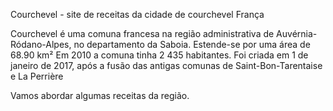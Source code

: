 Courchevel - site de receitas da cidade de courchevel França

Courchevel é uma comuna francesa na região administrativa de Auvérnia-Ródano-Alpes, no departamento da Saboia. Estende-se por uma área de 68.90 km²
Em 2010 a comuna tinha 2 435 habitantes. Foi criada em 1 de janeiro de 2017, após a fusão das antigas comunas de Saint-Bon-Tarentaise e La Perrière

Vamos abordar algumas receitas da região.
